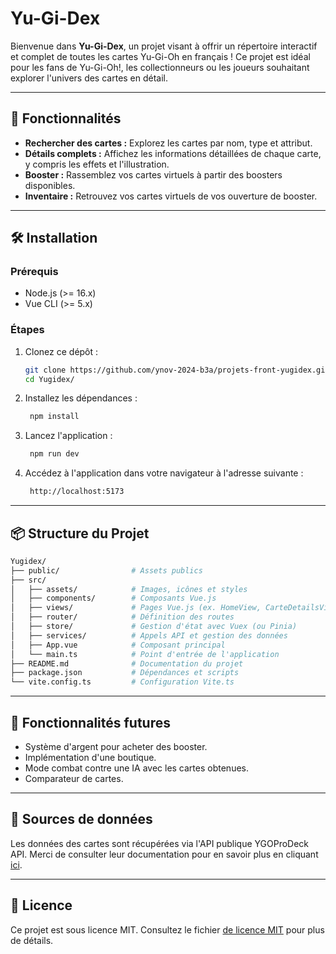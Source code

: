 # Yu-Gi-Dex

Bienvenue dans **Yu-Gi-Dex**, un projet visant à offrir un répertoire interactif et complet de toutes les cartes Yu-Gi-Oh en français ! Ce projet est idéal pour les fans de Yu-Gi-Oh!, les collectionneurs ou les joueurs souhaitant explorer l'univers des cartes en détail.

---

## 🎯 Fonctionnalités

- **Rechercher des cartes :** Explorez les cartes par nom, type et attribut.
- **Détails complets :** Affichez les informations détaillées de chaque carte, y compris les effets et l'illustration.
- **Booster :** Rassemblez vos cartes virtuels à partir des boosters disponibles.
- **Inventaire :** Retrouvez vos cartes virtuels de vos ouverture de booster.

---

## 🛠️ Installation

### Prérequis
- Node.js (>= 16.x)
- Vue CLI (>= 5.x)

### Étapes
1. Clonez ce dépôt :

   ```bash
   git clone https://github.com/ynov-2024-b3a/projets-front-yugidex.git
   cd Yugidex/

2. Installez les dépendances :

   ```bash
    npm install

3. Lancez l'application :

   ```bash
    npm run dev

4. Accédez à l'application dans votre navigateur à l'adresse suivante :

   ```bash
    http://localhost:5173

---

## 📦 Structure du Projet

   ```bash
   Yugidex/
   ├── public/                # Assets publics
   ├── src/
   │   ├── assets/            # Images, icônes et styles
   │   ├── components/        # Composants Vue.js
   │   ├── views/             # Pages Vue.js (ex. HomeView, CarteDetailsView)
   │   ├── router/            # Définition des routes
   │   ├── store/             # Gestion d'état avec Vuex (ou Pinia)
   │   ├── services/          # Appels API et gestion des données
   │   ├── App.vue            # Composant principal
   │   └── main.ts            # Point d'entrée de l'application
   ├── README.md              # Documentation du projet
   ├── package.json           # Dépendances et scripts
   └── vite.config.ts         # Configuration Vite.ts
   ```

---

## 🚀 Fonctionnalités futures

- Système d'argent pour acheter des booster.
- Implémentation d'une boutique.
- Mode combat contre une IA avec les cartes obtenues.
- Comparateur de cartes.

---

## 📖 Sources de données

Les données des cartes sont récupérées via l'API publique YGOProDeck API. Merci de consulter leur documentation pour en savoir plus en cliquant [ici](https://ygoprodeck.com/api-guide).

---

## 📜 Licence

Ce projet est sous licence MIT. Consultez le fichier [de licence MIT](./LICENSE) pour plus de détails.
